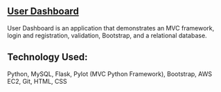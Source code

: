 ## [User Dashboard](http://user-dashboard.alexw.tech/)


User Dashboard is an application that demonstrates an MVC framework, login and registration, validation, Bootstrap, and a relational database.


## Technology Used:


Python, MySQL, Flask, Pylot (MVC Python Framework), Bootstrap, AWS EC2, Git, HTML, CSS